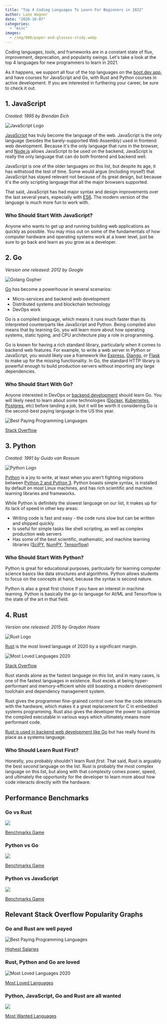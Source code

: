 ```yaml
---
title: "Top 4 Coding Languages To Learn For Beginners in 2022"
author: Lane Wagner
date: "2020-10-07"
categories:
  - "misc"
images:
  - /img/800/paper-and-glasses-study.webp
---
```


Coding languages, tools, and frameworks are in a constant state of flux, improvement, deprecation, and popularity swings. Let's take a look at the top 4 languages for new programmers to learn in 2021.

As it happens, we support all four of the top languages on the [boot.dev app](https://www.boot.dev/), and have courses for JavaScript and Go, with Rust and Python courses in active development. If you are interested in furthering your career, be sure to check it out.

## 1. JavaScript

_Created: 1995 by Brendan Eich_

![JavaScript Logo](/img/800/logo-javascript.png)

[JavaScript](https://developer.mozilla.org/en-US/docs/Web/JavaScript) has truly become the language of the web. JavaScript is the only language (besides the barely-supported Web Assembly) used in frontend web development. Because it's the only language that runs in the browser, and [Node.js](https://nodejs.org/en/) allows JavaScript to be used on the backend, JavaScript is really the only language that can do both frontend and backend well.

JavaScript is one of the older languages on this list, but despite its age, it has withstood the test of time. Some would argue (including myself) that JavaScript has stayed relevant not because of its great design, but because it's the only scripting language that all the major browsers supported.

That said, JavaScript has had major syntax and design improvements over the last several years, especially with [ES6](https://www.w3schools.com/js/js_es6.asp). The modern version of the language is much more fun to work with.

### Who Should Start With JavaScript?

Anyone who wants to get up and running building web applications as quickly as possible. You may miss out on some of the fundamentals of how computer hardware and operating systems work at a lower level, just be sure to go back and learn as you grow as a developer.

## 2. Go

_Version one released: 2012 by Google_

![Golang Gopher](/img/800/go-300x157.png)

[Go](https://golang.org/) has become a powerhouse in several scenarios:

- Micro-services and backend web development
- Distributed systems and blockchain technology
- DevOps work

Go is a compiled language, which means it runs much faster than its interpreted counterparts like JavaScript and Python. Being compiled also means that by learning Go, you will learn more about how operating systems, static typing, and CPU architecture play a role in programming.

Go is known for having a rich standard library, particularly when it comes to backend web features. For example, to write a web server in Python or JavaScript, you would likely use a framework like [Express](https://expressjs.com/), [Django](https://www.djangoproject.com/), or [Flask](https://flask.palletsprojects.com/en/1.1.x/) to make up for the missing functionality. In Go, the standard HTTP library is powerful enough to build production servers without importing any large dependencies.

### Who Should Start With Go?

Anyone interested in DevOps or [backend development](/backend/become-backend-developer/) should learn Go. You will likely need to learn about some technologies ([Docker](https://www.docker.com/), [Kubernetes](https://kubernetes.io/), [Postgres](https://www.postgresql.org/), etc) before landing a job, but it will be worth it considering Go is the second-best paying language in the US this year.

![Best Paying Programming Languages](/img/800/Screen-Shot-2020-07-09-at-7.46.49-AM-1024x469-1.png)

[Stack Overflow](https://insights.stackoverflow.com/survey/2020#technology-what-languages-are-associated-with-the-highest-salaries-worldwide-united-states)

## 3. Python

_Created: 1991 by Guido van Rossum_

![Python Logo](/img/800/python-logo-master-v3-TM-flattened.png)

[Python](https://www.python.org/) is a joy to write, at least when you aren't fighting migrations between [Python 2 and Python 3](https://stackoverflow.blog/2019/11/14/why-is-the-migration-to-python-3-taking-so-long/). Python boasts simple syntax, is installed by default on most Linux machines, and has rich scientific and machine learning libraries and frameworks.

While Python is definitely the slowest language on our list, it makes up for its lack of speed in other key areas:

- Writing code is fast and easy - the code runs slow but can be written and shipped quickly
- Is useful for simple tasks like shell scripting, as well as complex production web servers
- Has some of the best scientific, mathematic, and machine learning libraries ([SciPY](https://www.scipy.org/), [NumPY](https://numpy.org/), [Tensorflow](https://www.tensorflow.org/))

### Who Should Start With Python?

Python is great for educational purposes, particularly for learning computer science basics like data structures and algorithms. Python allows students to focus on the concepts at hand, because the syntax is second nature.

Python is also a great first choice if you have an interest in machine learning. Python is basically the go-to language for AI/ML and Tensorflow is the state of the art in that field.

## 4. Rust

_Version one released: 2015 by Graydon Hoare_

![Rust Logo](/img/800/rust-tutorial-150x150.jpg)

[Rust](https://www.rust-lang.org/) is the most loved language of 2020 by a significant margin.

![Most Loved Languages 2020](/img/800/Screen-Shot-2020-10-06-at-7.30.20-PM-1024x307.png)

[Stack Overflow](https://insights.stackoverflow.com/survey/2020#technology-most-loved-dreaded-and-wanted-languages-loved)

Rust stands alone as the fastest language on this list, and in many cases, is one of the fastest languages in existence. Rust excels at being hyper-performant and memory-efficient while still boasting a modern development toolchain and dependency management system.

Rust gives the programmer fine-grained control over how the code interacts with the hardware, which makes it a great replacement for C in embedded systems programming. Rust also gives the developer the power to optimize the compiled executable in various ways which ultimately means more performant code.

[Rust is used in backend web development like Go](/golang/rust-vs-go-in-backend-web-development/) but has really found its place as a systems language.

### Who Should Learn Rust First?

Honestly, you probably shouldn't learn Rust _first_. That said, Rust is arguably the best _second_ language on the list. Rust is probably the most complex language on this list, but along with that complexity comes power, speed, and ultimately the opportunity for the developer to learn more about how code interacts directly with the hardware.

## Performance Benchmarks

### Go vs Rust

![](/img/800/Screen-Shot-2020-10-06-at-7.41.47-PM-1024x591.png)

[Benchmarks Game](https://benchmarksgame-team.pages.debian.net/benchmarksgame/fastest/rust-go.html)

### Python vs Go

![](/img/800/Screen-Shot-2020-10-06-at-7.42.42-PM-1024x539.png)

[Benchmarks Game](https://benchmarksgame-team.pages.debian.net/benchmarksgame/fastest/python3-go.html)

### Python vs JavaScript

![](/img/800/Screen-Shot-2020-10-06-at-7.42.24-PM-1024x543.png)

[Benchmarks Game](https://benchmarksgame-team.pages.debian.net/benchmarksgame/fastest/python.html)

## Relevant Stack Overflow Popularity Graphs

### Go and Rust are well payed

![Best Paying Programming Languages](/img/800/Screen-Shot-2020-07-09-at-7.46.49-AM-1024x469-1.png)

[Highest Salaries](https://insights.stackoverflow.com/survey/2020#technology-what-languages-are-associated-with-the-highest-salaries-worldwide-united-states)

### Rust, Python and Go are loved

![Most Loved Languages 2020](/img/800/Screen-Shot-2020-10-06-at-7.30.20-PM-1024x307.png)

[Most Loved Languages](https://insights.stackoverflow.com/survey/2020#technology-most-loved-dreaded-and-wanted-languages-loved)

### Python, JavaScript, Go and Rust are all wanted

![](/img/800/Screen-Shot-2020-10-06-at-7.47.42-PM-1024x254.png)

[Most Wanted Languages](https://insights.stackoverflow.com/survey/2020#technology-most-loved-dreaded-and-wanted-languages-wanted)
